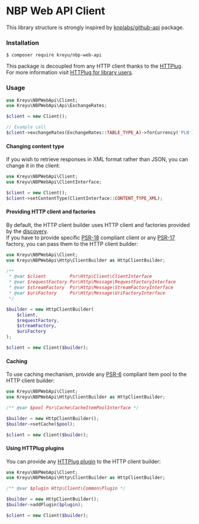 # NBP Web API Client

This library structure is strongly inspired by [knplabs/github-api](https://github.com/KnpLabs/php-github-api) package.

### Installation

```
$ composer require kreyu/nbp-web-api
```

This package is decoupled from any HTTP client thanks to the [HTTPlug](https://httplug.io/).  
For more information visit [HTTPlug for library users](https://docs.php-http.org/en/latest/httplug/users.html).

### Usage

```php
use Kreyu\NBPWebApi\Client;
use Kreyu\NBPWebApi\Api\ExchangeRates;

$client = new Client();

// Example call
$client->exchangeRates(ExchangeRates::TABLE_TYPE_A)->forCurrency('PLN')->latest(5);
```

#### Changing content type

If you wish to retrieve responses in XML format rather than JSON, you can change it in the client:

```php
use Kreyu\NBPWebApi\Client;
use Kreyu\NBPWebApi\ClientInterface;

$client = new Client();
$client->setContentType(ClientInterface::CONTENT_TYPE_XML);
```

#### Providing HTTP client and factories

By default, the HTTP client builder uses HTTP client and factories provided by the [discovery](https://github.com/php-http/discovery).    
If you have to provide specific [PSR-18](https://www.php-fig.org/psr/psr-18/) compliant client or any [PSR-17](https://www.php-fig.org/psr/psr-17/) factory, you can pass them to the HTTP client builder:

```php
use Kreyu\NBPWebApi\Client;
use Kreyu\NBPWebApi\Http\ClientBuilder as HttpClientBuilder;

/**
 * @var $client         Psr\Http\Client\ClientInterface
 * @var $requestFactory Psr\Http\Message\RequestFactoryInterface
 * @var $streamFactory  Psr\Http\Message\StreamFactoryInterface
 * @var $uriFactory     Psr\Http\Message\UriFactoryInterface
 */

$builder = new HttpClientBuilder(
    $client,
    $requestFactory,
    $streamFactory,
    $uriFactory
);

$client = new Client($builder);
```

#### Caching

To use caching mechanism, provide any [PSR-6](https://www.php-fig.org/psr/psr-6/) compliant item pool to the HTTP client builder:

```php
use Kreyu\NBPWebApi\Client;
use Kreyu\NBPWebApi\Http\ClientBuilder as HttpClientBuilder;

/** @var $pool Psr\Cache\CacheItemPoolInterface */

$builder = new HttpClientBuilder();
$builder->setCache($pool);

$client = new Client($builder);
```

#### Using HTTPlug plugins

You can provide any [HTTPlug plugin](http://docs.php-http.org/en/latest/plugins/) to the HTTP client builder:

```php
use Kreyu\NBPWebApi\Client;
use Kreyu\NBPWebApi\Http\ClientBuilder as HttpClientBuilder;

/** @var $plugin Http\Client\Common\Plugin */

$builder = new HttpClientBuilder();
$builder->addPlugin($plugin);

$client = new Client($builder);
```
